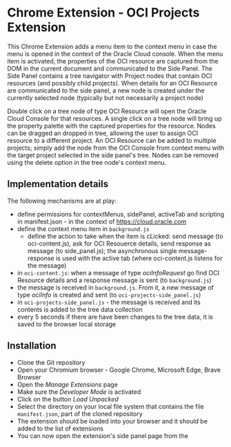 # Chrome Extension - OCI Projects Extension

This Chrome Extension adds a menu item to the context menu in case the menu is opened in the context of the Oracle Cloud console. When the menu item is activated, the properties of the OCI resource are captured from the DOM in the current document and communicated to the Side Panel. The Side Panel contains a tree navigator with Project nodes that contain OCI resources (and possibly child projects). When details for an OCI Resource are communicated to the side panel, a new node is created under the currently selected node (typically but not necessarily a project node)

Double click on a tree node of type OCI Resource will open the Oracle Cloud Console for that resources.
A single click on a tree node will bring up the property palette with the captured properties for the resource.
Nodes can be dragged an dropped in tree, allowing the user to assign OCI resource to a different project. An OCI Resource can be added to multiple projects; simply add the node from the OCI Console from context menu with the target project selected in the side panel's tree.
Nodes can be removed using the delete option in the tree node's context menu.

## Implementation details

The following mechanisms are at play:
* define permissions for contextMenus, sidePanel, activeTab and scripting in manifest.json - in the context of https://cloud.oracle.com
* define the context menu item in `background.js`
  * define the action to take when the item is cLicked: send message (to oci-content.js), ask for OCI Resouerce details, send response as message (to side_panel.js); the asynchronous single message-response is used with the active tab (where oci-content.js listens for the message)
* in `oci-content.js`: when a message of type *ociInfoRequest* go find OCI Resource details and a response message is sent (to `background.js`)
* the message is received in `background.js`. From it, a new message of type *ociInfo* is created and sent (to `oci-projects-side_panel.js`)
* in `oci-projects-side_panel.js` - the message is received and its contents is added to the tree data collection
* every 5 seconds if there are have been changes to the tree data, it is saved to the browser local storage

## Installation

* Clone the Git repository
* Open your Chromium browser - Google Chrome, Microsoft Edge, Brave Browser
* Open the *Manage Extensions* page
* Make sure the *Developer Mode* is activated
* Click on the button *Load Unpacked*
* Select the directory on your local file system that contains the file `manifest.json`, part of the cloned repository
* The extension should be loaded into your browser and it should be added to the list of extensions
* You can now open the extension's side panel page from the  